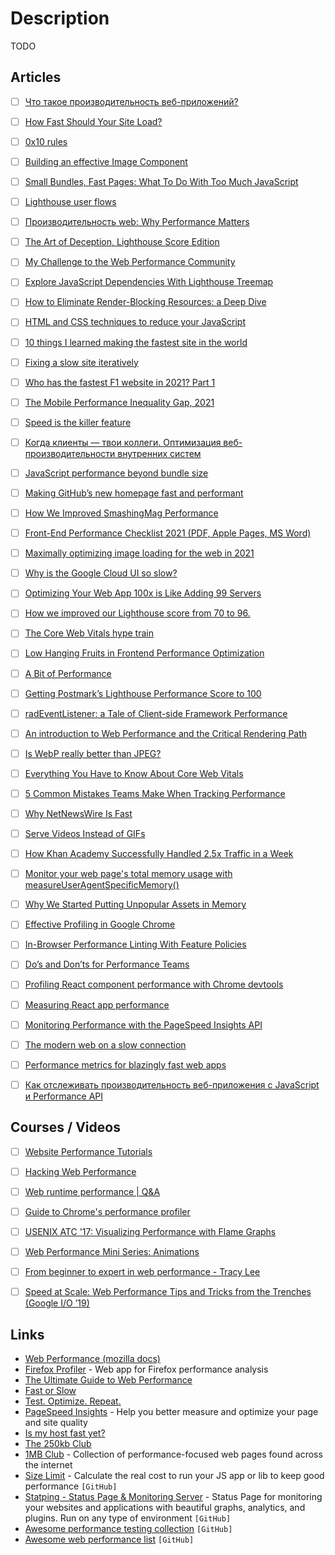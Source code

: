 # Description

TODO


## Articles

- [ ] [Что такое производительность веб-приложений?](https://habr.com/ru/company/tinkoff/blog/489230/)
- [ ] [How Fast Should Your Site Load?](https://medium.com/firebase-developers/how-fast-should-your-site-load-cfb14be48e8b)
- [ ] [0x10 rules](https://fabiensanglard.net/ilike/index.html)
- [ ] [Building an effective Image Component](https://web.dev/image-component/)
- [ ] [Small Bundles, Fast Pages: What To Do With Too Much JavaScript](https://calibreapp.com/blog/bundle-size-optimization)
- [ ] [Lighthouse user flows](https://web.dev/lighthouse-user-flows/)
- [ ] [Производительность web: Why Performance Matters](https://habr.com/ru/company/jugru/blog/282968/)
- [ ] [The Art of Deception, Lighthouse Score Edition](https://www.zachleat.com/web/lighthouse-deception/)
- [ ] [My Challenge to the Web Performance Community](https://philipwalton.com/articles/my-challenge-to-the-web-performance-community/)
- [ ] [Explore JavaScript Dependencies With Lighthouse Treemap](https://sia.codes/posts/lighthouse-treemap/)
- [ ] [How to Eliminate Render-Blocking Resources: a Deep Dive](https://sia.codes/posts/render-blocking-resources/)
- [ ] [HTML and CSS techniques to reduce your JavaScript](https://calendar.perfplanet.com/2020/html-and-css-techniques-to-reduce-your-javascript/)
- [ ] [10 things I learned making the fastest site in the world](https://medium.com/hackernoon/10-things-i-learned-making-the-fastest-site-in-the-world-18a0e1cdf4a7)
- [ ] [Fixing a slow site iteratively](https://css-tricks.com/fixing-a-slow-site-iteratively/)
- [ ] [Who has the fastest F1 website in 2021? Part 1](https://jakearchibald.com/2021/f1-perf-part-1/)
- [ ] [The Mobile Performance Inequality Gap, 2021](https://infrequently.org/2021/03/the-performance-inequality-gap/)
- [ ] [Speed is the killer feature](https://bdickason.com/posts/speed-is-the-killer-feature/)
- [ ] [Когда клиенты — твои коллеги. Оптимизация веб-производительности внутренних систем]()
- [ ] [JavaScript performance beyond bundle size](https://nolanlawson.com/2021/02/23/javascript-performance-beyond-bundle-size/)
- [ ] [Making GitHub’s new homepage fast and performant](https://github.blog/2021-01-29-making-githubs-new-homepage-fast-and-performant/)
- [ ] [How We Improved SmashingMag Performance](https://www.smashingmagazine.com/2021/01/smashingmag-performance-case-study/)
- [ ] [Front-End Performance Checklist 2021 (PDF, Apple Pages, MS Word)](https://www.smashingmagazine.com/2021/01/front-end-performance-2021-free-pdf-checklist/)
- [ ] [Maximally optimizing image loading for the web in 2021](https://www.industrialempathy.com/posts/image-optimizations/)
- [ ] [Why is the Google Cloud UI so slow?](https://www.debugbear.com/blog/slow-google-cloud-ui)
- [ ] [Optimizing Your Web App 100x is Like Adding 99 Servers](https://lukerissacher.com/blog/optimizing_your_web_app)
- [ ] [How we improved our Lighthouse score from 70 to 96.](https://blog.checklyhq.com/how-we-improved-the-lighthouse-score-of-our-landing-page-to-96/)
- [ ] [The Core Web Vitals hype train](https://sylormiller.com/posts/2020/core-web-vitals/)
- [ ] [Low Hanging Fruits in Frontend Performance Optimization](https://pawelurbanek.com/frontend-performance-optimization)
- [ ] [A Bit of Performance](https://www.kizu.ru/a-bit-of-performance/)
- [ ] [Getting Postmark’s Lighthouse Performance Score to 100](https://wildbit.com/blog/2020/09/30/getting-postmark-lighthouse-performance-score-to-100)
- [ ] [radEventListener: a Tale of Client-side Framework Performance](https://css-tricks.com/radeventlistener-a-tale-of-client-side-framework-performance/)
- [ ] [An introduction to Web Performance and the Critical Rendering Path](https://medium.com/free-code-camp/an-introduction-to-web-performance-and-the-critical-rendering-path-ce1fb5029494)
- [ ] [Is WebP really better than JPEG?](https://siipo.la/blog/is-webp-really-better-than-jpeg)
- [ ] [Everything You Have to Know About Core Web Vitals](https://calibreapp.com/blog/core-web-vitals)
- [ ] [5 Common Mistakes Teams Make When Tracking Performance](https://calibreapp.com/blog/common-mistakes-in-tracking-speed)
- [ ] [Why NetNewsWire Is Fast](https://inessential.com/2020/05/18/why_netnewswire_is_fast)
- [ ] [Serve Videos Instead of GIFs](https://www.dannyguo.com/blog/serve-videos-instead-of-gifs/)
- [ ] [How Khan Academy Successfully Handled 2.5x Traffic in a Week](https://blog.khanacademy.org/how-khan-academy-successfully-handled-2-5x-traffic-in-a-week/)
- [ ] [Monitor your web page's total memory usage with measureUserAgentSpecificMemory()](https://web.dev/monitor-total-page-memory-usage/)
- [ ] [Why We Started Putting Unpopular Assets in Memory](https://blog.cloudflare.com/why-we-started-putting-unpopular-assets-in-memory/)
- [ ] [Effective Profiling in Google Chrome](https://blog.appsignal.com/2020/02/20/effective-profiling-in-google-chrome.html)
- [ ] [In-Browser Performance Linting With Feature Policies](https://timkadlec.com/remembers/2020-02-20-in-browser-performance-linting-with-feature-policies/)
- [ ] [Do’s and Don’ts for Performance Teams](https://levelup.gitconnected.com/dos-and-don-ts-for-performance-teams-7f52c41b5355)
- [ ] [Profiling React component performance with Chrome devtools](https://calibreapp.com/blog/react-performance-profiling-optimization)
- [ ] [Measuring React app performance](https://www.debugbear.com/blog/measuring-react-app-performance)
- [ ] [Monitoring Performance with the PageSpeed Insights API](https://dev.to/addyosmani/monitoring-performance-with-the-pagespeed-insights-api-33k7)
- [ ] [The modern web on a slow connection](http://danluu.com/web-bloat/)
- [ ] [Performance metrics for blazingly fast web apps](https://blog.superhuman.com/performance-metrics-for-blazingly-fast-web-apps/)
- [ ] [Как отслеживать производительность веб-приложения с JavaScript и Performance API](https://habr.com/ru/company/skillfactory/blog/538334/)


## Courses / Videos

- [ ] [Website Performance Tutorials](https://youtube.com/playlist?list=PLLnpHn493BHGpGXukqYsxwQw3ziW3uti6)
- [ ] [Hacking Web Performance](https://youtu.be/UgSFxtIPc4c)
- [ ] [Web runtime performance | Q&A](https://youtu.be/b-osLoWii2M)
- [ ] [Guide to Chrome's performance profiler](https://youtu.be/KWM5wxlDuis)
- [ ] [USENIX ATC '17: Visualizing Performance with Flame Graphs](https://youtu.be/D53T1Ejig1Q)
- [ ] [Web Performance Mini Series: Animations](https://youtu.be/ohc8ejzSn48)
- [ ] [From beginner to expert in web performance - Tracy Lee](https://youtu.be/l1A1ImFkNvA)
- [ ] [Speed at Scale: Web Performance Tips and Tricks from the Trenches (Google I/O ’19)](https://youtu.be/YJGCZCaIZkQ)


## Links

- [Web Performance (mozilla docs)](https://developer.mozilla.org/en-US/docs/Web/Performance)
- [Firefox Profiler](https://profiler.firefox.com/) - Web app for Firefox performance analysis
- [The Ultimate Guide to Web Performance](https://dev.to/ender_minyard/the-ultimate-guide-to-web-performance-ci4)
- [Fast or Slow](https://www.fastorslow.com/)
- [Test. Optimize. Repeat.](https://webpagetest.org/easy)
- [PageSpeed Insights](https://pagespeed.web.dev/) - Help you better measure and optimize your page and site quality
- [Is my host fast yet?](https://ismyhostfastyet.com/)
- [The 250kb Club](https://250kb.club/)
- [1MB Club](https://1mb.club/) - Collection of performance-focused web pages found across the internet
- [Size Limit](https://github.com/ai/size-limit) - Calculate the real cost to run your JS app or lib to keep good performance `[GitHub]`
- [Statping - Status Page & Monitoring Server](https://github.com/statping/statping) - Status Page for monitoring your websites and applications with beautiful graphs, analytics, and plugins. Run on any type of environment `[GitHub]`
- [Awesome performance testing collection](https://github.com/andriisoldatenko/awesome-performance-testing) `[GitHub]`
- [Awesome web performance list](https://github.com/geldmacher/awesome-performance) `[GitHub]`
